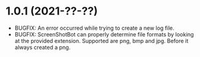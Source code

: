 # 1.0.1 (2021-??-??)
- BUGFIX: An error occurred while trying to create a new log file.
- BUGFIX: ScreenShotBot can properly determine file formats by looking at the provided extension. Supported are png, bmp and jpg. Before it always created a png.